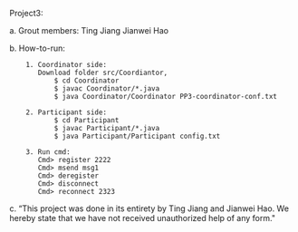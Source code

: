 Project3:

a. Grout members:
       Ting Jiang
       Jianwei Hao

b. How-to-run:

        1. Coordinator side:
           Download folder src/Coordiantor, 
               $ cd Coordinator
               $ javac Coordinator/*.java
               $ java Coordinator/Coordinator PP3-coordinator-conf.txt

        2. Participant side: 
               $ cd Participant 
               $ javac Participant/*.java
               $ java Participant/Participant config.txt

        3. Run cmd:  
           Cmd> register 2222
           Cmd> msend msg1
           Cmd> deregister
           Cmd> disconnect
           Cmd> reconnect 2323

           
        
c. “This project was done in its entirety by Ting Jiang and Jianwei Hao. We hereby state that we have not received unauthorized help of any form."

